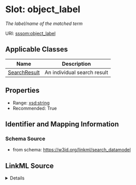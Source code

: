 # Slot: object_label
_The label/name of the matched term_


URI: [sssom:object_label](http://w3id.org/sssom/object_label)



<!-- no inheritance hierarchy -->




## Applicable Classes

| Name | Description |
| --- | --- |
[SearchResult](SearchResult.md) | An individual search result






## Properties

* Range: [xsd:string](http://www.w3.org/2001/XMLSchema#string)
* Recommended: True








## Identifier and Mapping Information







### Schema Source


* from schema: https://w3id.org/linkml/search_datamodel




## LinkML Source

<details>
```yaml
name: object_label
description: The label/name of the matched term
from_schema: https://w3id.org/linkml/search_datamodel
rank: 1000
slot_uri: sssom:object_label
alias: object_label
owner: SearchResult
domain_of:
- SearchResult
range: string
recommended: true

```
</details>